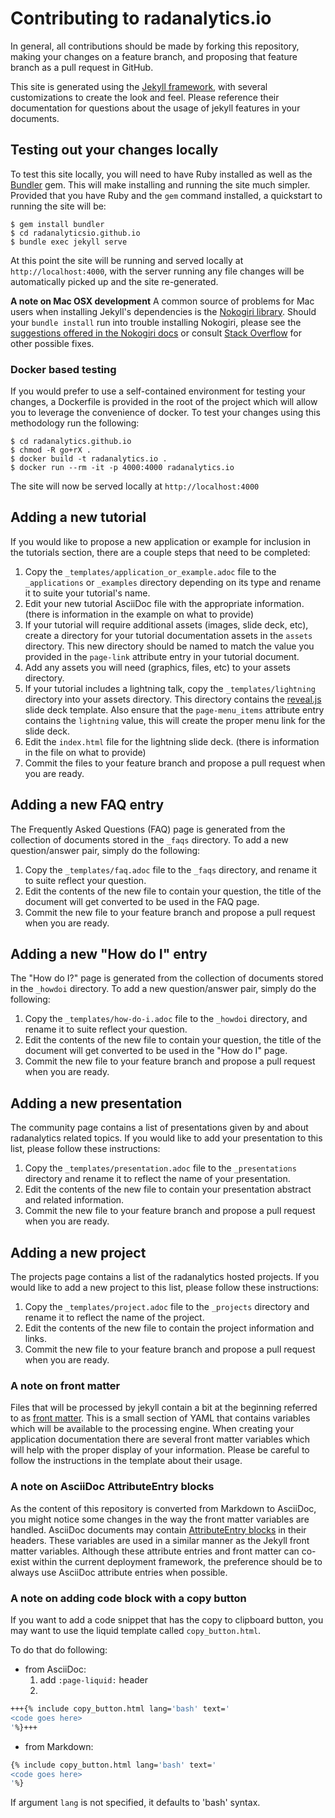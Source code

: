 # Contributing to radanalytics.io

In general, all contributions should be made by forking this repository,
making your changes on a feature branch, and proposing that feature branch
as a pull request in GitHub.

This site is generated using the [Jekyll framework](https://jekyllrb.com),
with several customizations to create the look and feel. Please reference
their documentation for questions about the usage of jekyll features in your
documents.

## Testing out your changes locally

To test this site locally, you will need to have Ruby installed as well as the
[Bundler](https://bundler.io) gem. This will make installing and
running the site much simpler. Provided that you have Ruby and the `gem`
command installed, a quickstart to running the site will be:

```
$ gem install bundler
$ cd radanalyticsio.github.io
$ bundle exec jekyll serve
```

At this point the site will be running and served locally at
`http://localhost:4000`, with the server running any file changes will be
automatically picked up and the site re-generated.

**A note on Mac OSX development**
A common source of problems for Mac users when installing Jekyll's
dependencies is the [Nokogiri library](http://www.nokogiri.org). Should your
`bundle install` run into trouble installing Nokogiri, please see the
[suggestions offered in the Nokogiri docs](http://www.nokogiri.org/tutorials/installing_nokogiri.html#mac_os_x)
or consult [Stack Overflow](https://stackoverflow.com) for other possible
fixes.

### Docker based testing

If you would prefer to use a self-contained environment for testing your
changes, a Dockerfile is provided in the root of the project which will
allow you to leverage the convenience of docker. To test your changes using
this methodology run the following:

```
$ cd radanalytics.github.io
$ chmod -R go+rX .
$ docker build -t radanalytics.io .
$ docker run --rm -it -p 4000:4000 radanalytics.io
```

The site will now be served locally at `http://localhost:4000`

## Adding a new tutorial

If you would like to propose a new application or example for inclusion in
the tutorials section, there are a couple steps that need to be completed:

1. Copy the `_templates/application_or_example.adoc` file to the
   `_applications` or `_examples` directory depending on its type and rename
   it to suite your tutorial's name.
2. Edit your new tutorial AsciiDoc file with the appropriate information.
   (there is information in the example on what to provide)
3. If your tutorial will require additional assets (images, slide deck, etc),
   create a directory for your tutorial documentation assets in the
   `assets` directory. This new directory should be named to match the value
   you provided in the `page-link` attribute entry in your tutorial
   document.
4. Add any assets you will need (graphics, files, etc) to your assets
   directory.
5. If your tutorial includes a lightning talk, copy the
   `_templates/lightning` directory into your assets directory. This
   directory contains the [reveal.js](https://github.com/hakimel/reveal.js)
   slide deck template. Also ensure that the `page-menu_items` attribute entry
   contains the `lightning` value, this will create the proper menu link for
   the slide deck.
6. Edit the `index.html` file for the lightning slide deck. (there is
   information in the file on what to provide)
7. Commit the files to your feature branch and propose a pull request when
   you are ready.

## Adding a new FAQ entry

The Frequently Asked Questions (FAQ) page is generated from the collection of
documents stored in the `_faqs` directory. To add a new question/answer pair,
simply do the following:

1. Copy the `_templates/faq.adoc` file to the `_faqs` directory, and
   rename it to suite reflect your question.
1. Edit the contents of the new file to contain your question, the title of
   the document will get converted to be used in the FAQ page.
1. Commit the new file to your feature branch and propose a pull request when
   you are ready.

## Adding a new "How do I" entry

The "How do I?" page is generated from the collection of
documents stored in the `_howdoi` directory. To add a new question/answer pair,
simply do the following:

1. Copy the `_templates/how-do-i.adoc` file to the `_howdoi` directory, and
   rename it to suite reflect your question.
1. Edit the contents of the new file to contain your question, the title of
   the document will get converted to be used in the "How do I" page.
1. Commit the new file to your feature branch and propose a pull request when
   you are ready.

## Adding a new presentation

The community page contains a list of presentations given by and about
radanalytics related topics. If you would like to add your presentation to
this list, please follow these instructions:

1. Copy the `_templates/presentation.adoc` file to the
   `_presentations` directory and rename it to reflect the name of your
   presentation.
1. Edit the contents of the new file to contain your presentation abstract
   and related information.
1. Commit the new file to your feature branch and propose a pull request
   when you are ready.

## Adding a new project

The projects page contains a list of the radanalytics hosted projects. If
you would like to add a new project to this list, please follow these
instructions:

1. Copy the `_templates/project.adoc` file to the
   `_projects` directory and rename it to reflect the name of the project.
1. Edit the contents of the new file to contain the project information and
   links.
1. Commit the new file to your feature branch and propose a pull request
   when you are ready.

### A note on front matter

Files that will be processed by jekyll contain a bit at the beginning referred
to as [front matter](https://jekyllrb.com/docs/frontmatter/). This is a small
section of YAML that contains variables which will be available to the
processing engine. When creating your application documentation there are
several front matter variables which will help with the proper display of
your information. Please be careful to follow the instructions in the template
about their usage.

### A note on AsciiDoc AttributeEntry blocks

As the content of this repository is converted from Markdown to AsciiDoc, you
might notice some changes in the way the front matter variables are handled.
AsciiDoc documents may contain [AttributeEntry blocks](http://asciidoc.org/asciidoc.css-embedded.html#X18)
in their headers. These variables are used in a similar manner as the Jekyll
front matter variables. Although these attribute entries and front matter can
co-exist within the current deployment framework, the preference should be to
always use AsciiDoc attribute entries when possible.

### A note on adding code block with a copy button

If you want to add a code snippet that has the copy to clipboard button, you may
want to use the liquid template called `copy_button.html`.

To do that do following:
* from AsciiDoc:
  1. add `:page-liquid:` header
  2.
```bash
+++{% include copy_button.html lang='bash' text='
<code goes here>
'%}+++
```
* from Markdown:
```bash
{% include copy_button.html lang='bash' text='
<code goes here>
'%}
```

If argument `lang` is not specified, it defaults to 'bash' syntax.

